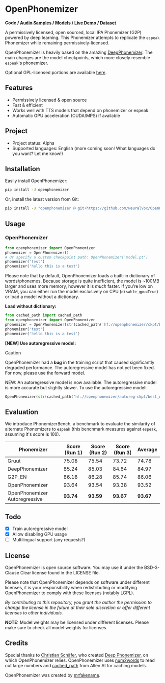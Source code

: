 # OpenPhonemizer

**Code / [Audio Samples](https://neuralvox.github.io/OpenPhonemizer/) / [Models](https://huggingface.co/openphonemizer/ckpt) / [Live Demo](https://huggingface.co/spaces/openphonemizer/PhonemizerHub) / [Dataset](https://huggingface.co/datasets/mrfakename/ipa-phonemes-word-pairs)**

A permissively licensed, open sourced, local IPA Phonemizer (G2P) powered by deep learning. This Phonemizer attempts to replicate the `espeak` Phonemizer while remaining permissively-licensed.

OpenPhonemizer is heavily based on the amazing [DeepPhonemizer](https://github.com/as-ideas/DeepPhonemizer). The main changes are the model checkpoints, which more closely resemble `espeak`'s phonemizer.

Optional GPL-licensed portions are available [here](https://github.com/NeuralVox/OpenPhonemizer-GPL).

## Features

* Permissively licensed & open source
* Fast & efficient
* Works well with TTS models that depend on phonemizer or espeak
* Automatic GPU acceleration (CUDA/MPS) if available

## Project

* Project status: Alpha
* Supported languages: English (more coming soon! What languages do you want? Let me know!)

## Installation

Easily install OpenPhonemizer:

```bash
pip install -U openphonemizer
```

Or, install the latest version from Git:

```bash
pip install -U "openphonemizer @ git+https://github.com/NeuralVox/OpenPhonemizer"
```

## Usage

### OpenPhonemizer

```python
from openphonemizer import OpenPhonemizer
phonemizer = OpenPhonemizer()
# Or specify a custom checkpoint path: OpenPhonemizer('model.pt')
phonemizer('test')
phonemizer('hello this is a test')
```

Please note that by default, OpenPhonemizer loads a built-in dictionary of words/phonemes. Because storage is quite inefficient, the model is ~100MB larger and uses more memory, however it is _much_ faster. If you're low on VRAM, you can either run the model exclusively on CPU (`disable_gpu=True`) or load a model without a dictionary.

**Load without dictionary:**

```python
from cached_path import cached_path
from openphonemizer import OpenPhonemizer
phonemizer = OpenPhonemizer(str(cached_path('hf://openphonemizer/ckpt/best_model_no_optim.pt'))) # add disable_gpu=True to run on CPU only
phonemizer('test')
phonemizer('hello this is a test')
```

**[NEW] Use autoregressive model:**

> [!CAUTION]
> OpenPhonemizer had a **bug** in the training script that caused significantly degraded performance. The autoregressive model has not yet been fixed. For now, please use the forward model.

NEW: An autoregressive model is now available. The autoregressive model is more accurate but slightly slower. To use the autoregressive model:

```python
OpenPhonemizer(str(cached_path('hf://openphonemizer/autoreg-ckpt/best_model.pt')))
```

## Evaluation

We introduce PhonemizerBench, a benchmark to evaluate the similarity of alternate Phonemizers to `espeak` (this benchmark measures against `espeak`, assuming it's score is 100).

| Phonemizer                    | Score (Run 1) | Score (Run 2) | Score (Run 3) | Average   |
| ----------------------------- | ------------- | ------------- | ------------- | --------- |
| Gruut                         | 75.08         | 75.54         | 73.72         | 74.78     |
| DeepPhonemizer                | 85.24         | 85.03         | 84.64         | 84.97     |
| G2P_EN                        | 86.16         | 86.28         | 85.74         | 86.06     |
| OpenPhonemizer                | 93.64         | 93.54         | 93.38         | 93.52     |
| OpenPhonemizer Autoregressive | **93.74**     | **93.59**     | **93.67**     | **93.67** |

## Todo

- [x] Train autoregressive model
- [x] Allow disabling GPU usage
- [ ] Multilingual support (any requests?)

## License

OpenPhonemizer is open source software. You may use it under the BSD-3-Clause Clear license found in the LICENSE file.

Please note that OpenPhonemizer depends on software under different licenses, it is your responsibility when redistributing or modifying OpenPhonemizer to comply with these licenses (notably LGPL).

*By contributing to this repository, you grant the author the permission to change the license in the future at their sole discretion or offer different licenses to other individuals.*

**NOTE:** Model weights may be licensed under different licenses. Please make sure to check all model weights for licenses.

## Credits

Special thanks to [Christian Schäfer](https://github.com/cschaefer26), who created [Deep Phonemizer](https://github.com/as-ideas/DeepPhonemizer), on which OpenPhonemizer relies. OpenPhonemizer uses [num2words](https://github.com/savoirfairelinux/num2words) to read out large numbers and [cached_path](https://github.com/allenai/cached_path) from Allen AI for caching models.

OpenPhonemizer was created by [mrfakename](https://twitter.com/realmrfakename).
